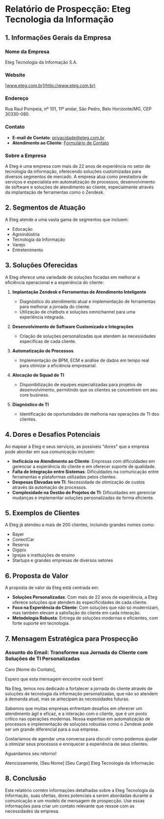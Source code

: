 # Relatório de Prospecção: Eteg Tecnologia da Informação

## 1. Informações Gerais da Empresa

### Nome da Empresa
Eteg Tecnologia da Informação S.A.

### Website
[www.eteg.com.br](http://www.eteg.com.br)

### Endereço
Rua Raul Pompeia, nº 101, 11º andar, São Pedro, Belo Horizonte/MG, CEP 30330-080.

### Contato
- **E-mail de Contato**: [privacidade@eteg.com.br](mailto:privacidade@eteg.com.br)
- **Atendimento ao Cliente**: [Formulário de Contato](https://www.eteg.com.br/contact-us)

### Sobre a Empresa
A Eteg é uma empresa com mais de 22 anos de experiência no setor de tecnologia da informação, oferecendo soluções customizadas para diversos segmentos de mercado. A empresa atua como prestadora de serviços e especialista em automatização de processos, desenvolvimento de software e soluções de atendimento ao cliente, especialmente através da implantação de ferramentas como o Zendesk.

## 2. Segmentos de Atuação
A Eteg atende a uma vasta gama de segmentos que incluem:
- Educação
- Agroindústria
- Tecnologia da Informação
- Varejo
- Entretenimento

## 3. Soluções Oferecidas
A Eteg oferece uma variedade de soluções focadas em melhorar a eficiência operacional e a experiência do cliente:
1. **Implantação Zendesk e Ferramentas de Atendimento Inteligente**
   - Diagnóstico do atendimento atual e implementação de ferramentas para melhorar a jornada do cliente.
   - Utilização de chatbots e soluções omnichannel para uma experiência integrada.

2. **Desenvolvimento de Software Customizado e Integrações**
   - Criação de soluções personalizadas que atendem às necessidades específicas de cada cliente.

3. **Automatização de Processos**
   - Implementação de BPM, ECM e análise de dados em tempo real para otimizar a eficiência empresarial.

4. **Alocação de Squad de TI**
   - Disponibilização de equipes especializadas para projetos de desenvolvimento, permitindo que os clientes se concentrem em seu core business.

5. **Diagnóstico de TI**
   - Identificação de oportunidades de melhoria nas operações de TI dos clientes.

## 4. Dores e Desafios Potenciais
Ao mapear a Eteg e seus serviços, as possíveis "dores" que a empresa pode abordar em sua comunicação incluem:
- **Ineficácia no Atendimento ao Cliente**: Empresas com dificuldades em gerenciar a experiência do cliente e em oferecer suporte de qualidade.
- **Falta de Integração entre Sistemas**: Dificuldades na comunicação entre ferramentas e plataformas utilizadas pelos clientes.
- **Despesas Elevadas em TI**: Necessidade de otimização de custos através da automação de processos.
- **Complexidade na Gestão de Projetos de TI**: Dificuldades em gerenciar mudanças e implementar soluções personalizadas de forma eficiente.

## 5. Exemplos de Clientes
A Eteg já atendeu a mais de 200 clientes, incluindo grandes nomes como:
- Bayer
- ConectCar
- Reserva
- Digipix
- Igrejas e instituições de ensino
- Startups e grandes empresas de diversos setores

## 6. Proposta de Valor
A proposta de valor da Eteg está centrada em:
- **Soluções Personalizadas**: Com mais de 22 anos de experiência, a Eteg oferece soluções que atendem às especificidades de cada cliente.
- **Foco na Experiência do Cliente**: Com soluções que não só modernizam, mas também elevam a satisfação do cliente em cada interação.
- **Metodologia Robusta**: Entrega de soluções modernas e eficientes, com forte suporte em tecnologia.

## 7. Mensagem Estratégica para Prospecção
### Assunto do Email: Transforme sua Jornada do Cliente com Soluções de TI Personalizadas

Caro [Nome do Contato],

Espero que esta mensagem encontre você bem! 

Na Eteg, temos nos dedicado a fortalecer a jornada do cliente através de soluções de tecnologia da informação personalizadas, que não só atendem à demanda atual, mas se antecipam às necessidades futuras.

Sabemos que muitas empresas enfrentam desafios em oferecer um atendimento ágil e eficaz, e a interação com o cliente, que é um ponto crítico nas operações modernas. Nossa expertise em automatização de processos e implementação de soluções robustas como o Zendesk pode ser um grande diferencial para a sua empresa.

Gostaríamos de agendar uma conversa para discutir como podemos ajudar a otimizar seus processos e enriquecer a experiência de seus clientes.

Aguardamos seu retorno!

Atenciosamente,
[Seu Nome]
[Seu Cargo]
Eteg Tecnologia da Informação

## 8. Conclusão
Este relatório contém informações detalhadas sobre a Eteg Tecnologia da Informação, suas ofertas, dores potenciais a serem abordadas durante a comunicação e um modelo de mensagem de prospecção. Use essas informações para criar um contato relevante que ressoe com as necessidades da empresa.